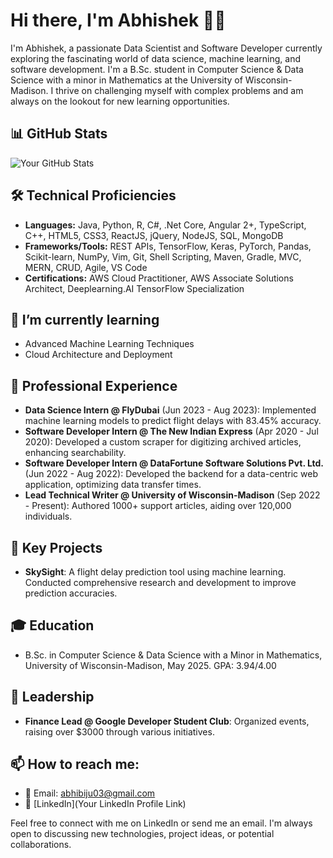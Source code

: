 # Hi there, I'm Abhishek 👋🏻

I'm Abhishek, a passionate Data Scientist and Software Developer currently exploring the fascinating world of data science, machine learning, and software development. I'm a B.Sc. student in Computer Science & Data Science with a minor in Mathematics at the University of Wisconsin-Madison. I thrive on challenging myself with complex problems and am always on the lookout for new learning opportunities.

## 📊 GitHub Stats

![Your GitHub Stats](https://github-readme-stats.vercel.app/api?username=yourUsername&show_icons=true&theme=radical)

## 🛠️ Technical Proficiencies
- **Languages:** Java, Python, R, C#, .Net Core, Angular 2+, TypeScript, C++, HTML5, CSS3, ReactJS, jQuery, NodeJS, SQL, MongoDB
- **Frameworks/Tools:** REST APIs, TensorFlow, Keras, PyTorch, Pandas, Scikit-learn, NumPy, Vim, Git, Shell Scripting, Maven, Gradle, MVC, MERN, CRUD, Agile, VS Code
- **Certifications:** AWS Cloud Practitioner, AWS Associate Solutions Architect, Deeplearning.AI TensorFlow Specialization

## 🌱 I’m currently learning
- Advanced Machine Learning Techniques
- Cloud Architecture and Deployment

## 💼 Professional Experience

- **Data Science Intern @ FlyDubai** (Jun 2023 - Aug 2023): Implemented machine learning models to predict flight delays with 83.45% accuracy.
- **Software Developer Intern @ The New Indian Express** (Apr 2020 - Jul 2020): Developed a custom scraper for digitizing archived articles, enhancing searchability.
- **Software Developer Intern @ DataFortune Software Solutions Pvt. Ltd.** (Jun 2022 - Aug 2022): Developed the backend for a data-centric web application, optimizing data transfer times.
- **Lead Technical Writer @ University of Wisconsin-Madison** (Sep 2022 - Present): Authored 1000+ support articles, aiding over 120,000 individuals.

## 🚀 Key Projects

- **SkySight**: A flight delay prediction tool using machine learning. Conducted comprehensive research and development to improve prediction accuracies.

## 🎓 Education

- B.Sc. in Computer Science & Data Science with a Minor in Mathematics, University of Wisconsin-Madison, May 2025. GPA: 3.94/4.00

## 📢 Leadership

- **Finance Lead @ Google Developer Student Club**: Organized events, raising over $3000 through various initiatives.

## 📫 How to reach me:
- 📧 Email: abhibiju03@gmail.com
- 🔗 [LinkedIn](Your LinkedIn Profile Link)

Feel free to connect with me on LinkedIn or send me an email. I'm always open to discussing new technologies, project ideas, or potential collaborations.


